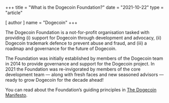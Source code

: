 +++
title = "What is the Dogecoin Foundation?"
date = "2021-10-22"
type = "article"

[ author ]
  name = "Dogecoin"
+++

The Dogecoin Foundation is a not-for-profit organisation tasked with providing (i) support for Dogecoin through development and advocacy, (ii) Dogecoin trademark defence to prevent abuse and fraud, and (iii) a roadmap and governance for the future of Dogecoin.  

The Foundation was initially established by members of the Dogecoin team in 2014 to provide governance and support for the Dogecoin project. In 2021 the Foundation was re-invigorated by members of the core development team — along with fresh faces and new seasoned advisors — ready to grow Dogecoin for the decade ahead! 

You can read about the Foundation’s guiding principles in [The Dogecoin Manifesto](https://dogecoin.org/manifesto/). 